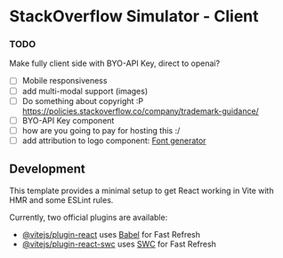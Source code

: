 # StackOverflow Simulator - Client

### TODO

Make fully client side with BYO-API Key, direct to openai?

- [ ] Mobile responsiveness
- [ ] add multi-modal support (images)
- [ ] Do something about copyright :P https://policies.stackoverflow.co/company/trademark-guidance/
- [ ] BYO-API Key component
- [ ] how are you going to pay for hosting this :/
- [ ] add attribution to logo component: <a href="https://www.textstudio.com/">Font generator</a>

## Development

This template provides a minimal setup to get React working in Vite with HMR and some ESLint rules.

Currently, two official plugins are available:

- [@vitejs/plugin-react](https://github.com/vitejs/vite-plugin-react/blob/main/packages/plugin-react/README.md) uses [Babel](https://babeljs.io/) for Fast Refresh
- [@vitejs/plugin-react-swc](https://github.com/vitejs/vite-plugin-react-swc) uses [SWC](https://swc.rs/) for Fast Refresh
